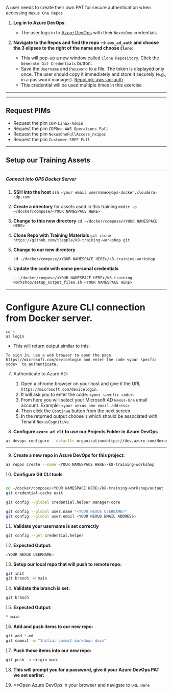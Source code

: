A user needs to create their own PAT for secure authentication when accessing `Nexus One Repos` 

1. **Log in to Azure DevOps**:
   - The user logs in to [Azure DevOps](https://dev.azure.com/Nexus-One/NX1%20Special%20Projects/) with their `NexusOne` credentials.

2. **Navigate to the Repos and find the repo --> `aws_ad_auth` and choose the 3 elipses to the right of the name and choose `Clone`**:
   - This will pop-up a new window called `Clone Repository`.  Click the `Generate Git Credentials` button.
   - Save the `Username` and `Password` to a file.  The token is displayed only once. The user should copy it immediately and store it securely (e.g., in a password manager).  [RepoLink-aws-ad-auth](https://dev.azure.com/Nexus-One/NX1%20Special%20Projects/_git/aws_ad_auth)
   - This credential will be used multiple times in this exercise
 

---
---

## Request PIMs

- Request the pim `CDP-Linux-Admin`
- Request the pim `CDPOne-AWS Operations Full`
- Request the pim `NexusOneFullAccess_nx1poc`
- Request the pim `Customer-SBFE Full`


---

## Setup our Training Assets

---

##### Connect into OPS Docker Server

1. **SSH into the host** `ssh <your email username>@ops-docker.cloudera-cdp.com`
2. **Create a directory** for assets used in this training `mkdir -p ~/docker/compose/<YOUR NAMESPACE HERE>`
3. **Change to this new directory** `cd ~/docker/compose/<YOUR NAMESPACE HERE>`
4. **Clone Repo with Training Materials** 
	```git clone https://github.com/tlepple/k8-training-workshop.git```

5. **Change to our new directory**	
	```
	cd ~/docker/compose/<YOUR NAMESPACE HERE>/k8-training-workshop
	```
6. **Update the code with some personal credentials**	
	```
	. ~/docker/compose/<YOUR NAMESPACE HERE>/k8-training-workshop/setup_output_files.sh <YOUR NAMESPACE HERE>
	```

---

# **Configure Azure CLI connection** from Docker server.

 ```
cd ~
az login 
 ```

 *  This will return output similar to this:

 ```
To sign in, use a web browser to open the page https://microsoft.com/devicelogin and enter the code <your specfic code>  to authenticate.
 ```
7.  Authenticate to Azure AD:   
    1. Open a chrome browser on your host and give it the URL `https://microsoft.com/devicelogin`.   
    2. It will ask you to enter the code: `<your specfic code>`.   
    3. From here you will select your Microsoft AD `Nexus-One` email account.  Example: `<your nexus one email address>`
    4. Then click the `Continue` button from the next screen.
    5. In the returned output choose `1` which should be associated with Tenant `NexusCognitive`

8.  **Configure `azure ad cli` to use our Projects Folder in Azure DevOps**

   ```bash
   az devops configure --defaults organization=https://dev.azure.com/Nexus-One project="NX1 Special Projects"
   ```

---

9.  **Create a new repo in Azure DevOps for this project:**
```bash
az repos create --name <YOUR NAMESPACE HERE>-k8-training-workshop
```
10.  **Configure Git CLI tools**
```bash

cd ~/docker/compose/<YOUR NAMESPACE HERE>/k8-training-workshop/output
git credential-cache exit

git config --global credential.helper manager-core

git config --global user.name "<YOUR NEXUS USERNAME>"
git config --global user.email <YOUR NEXUS EMAIL ADDRESS>
```
11.  **Validate your username is set correctly**
```bash
git config --get credential.helper
```

12.  **Expected Output:**
```bash
<YOUR NEXUS USERNAME>
```
13.  **Setup our local repo that will push to remote repo:**
```bash
git init
git branch -M main
```
14.  **Validate the branch is set:**
```bash
git branch
```

15.  **Expected Output:**
```bash
* main
```

16.  **Add and push items to our new repo:**
```bash
git add *.md
git commit -m "Initial commit markdown docs"
```
17.  **Push these items into our new repo:**
```bash
git push -u origin main
```
18.  **This will prompt you for a password, give it your Azure DevOps PAT we set earlier:**

19.  **Open Azure DevOps in your browser and navigate to `URL Here`
